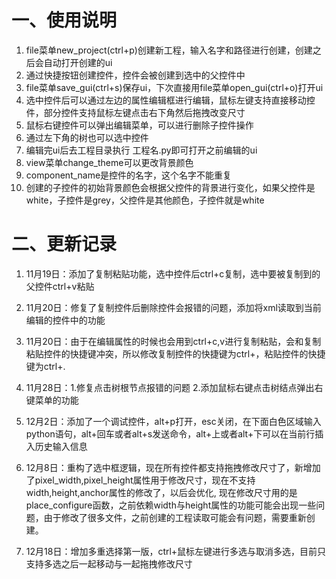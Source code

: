 
# 一、使用说明
1. file菜单new_project(ctrl+p)创建新工程，输入名字和路径进行创建，创建之后会自动打开创建的ui
2. 通过快捷按钮创建控件，控件会被创建到选中的父控件中
3. file菜单save_gui(ctrl+s)保存ui，下次直接用file菜单open_gui(ctrl+o)打开ui
4. 选中控件后可以通过左边的属性编辑框进行编辑，鼠标左键支持直接移动控件，部分控件支持鼠标左键点击右下角然后拖拽改变尺寸
5. 鼠标右键控件可以弹出编辑菜单，可以进行删除子控件操作
6. 通过左下角的树也可以选中控件
7. 编辑完ui后去工程目录执行 工程名.py即可打开之前编辑的ui
8. view菜单change_theme可以更改背景颜色
9. component_name是控件的名字，这个名字不能重复
10. 创建的子控件的初始背景颜色会根据父控件的背景进行变化，如果父控件是white，子控件是grey，父控件是其他颜色，子控件就是white

# 二、更新记录
1.  11月19日：添加了复制粘贴功能，选中控件后ctrl+c复制，选中要被复制到的父控件ctrl+v粘贴
2.  11月20日：修复了复制控件后删除控件会报错的问题，添加将xml读取到当前编辑的控件中的功能
3.  11月20日：由于在编辑属性的时候也会用到ctrl+c,v进行复制粘贴，会和复制粘贴控件的快捷键冲突，所以修改复制控件的快捷键为ctrl+，粘贴控件的快捷键为ctrl+.
4.  11月28日：1.修复点击树根节点报错的问题 2.添加鼠标右键点击树结点弹出右键菜单的功能
5.  12月2日：添加了一个调试控件，alt+p打开，esc关闭，在下面白色区域输入python语句，alt+回车或者alt+s发送命令，alt+上或者alt+下可以在当前行插入历史输入信息

6.  12月8日：重构了选中框逻辑，现在所有控件都支持拖拽修改尺寸了，新增加了pixel_width,pixel_height属性用于修改尺寸，现在不支持width,height,anchor属性的修改了，以后会优化, 现在修改尺寸用的是place_configure函数，之前依赖width与height属性的功能可能会出现一些问题，由于修改了很多文件，之前创建的工程读取可能会有问题，需要重新创建。
7.  12月18日：增加多重选择第一版，ctrl+鼠标左键进行多选与取消多选，目前只支持多选之后一起移动与一起拖拽修改尺寸

